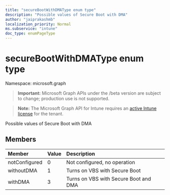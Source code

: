 ```yaml
---
title: "secureBootWithDMAType enum type"
description: "Possible values of Secure Boot with DMA"
author: "jaiprakashmb"
localization_priority: Normal
ms.subservice: "intune"
doc_type: enumPageType
---
```


# secureBootWithDMAType enum type

Namespace: microsoft.graph
> **Important:** Microsoft Graph APIs under the /beta version are subject to change; production use is not supported.

> **Note:** The Microsoft Graph API for Intune requires an [active Intune license](https://go.microsoft.com/fwlink/?linkid=839381) for the tenant.


Possible values of Secure Boot with DMA

## Members
|Member|Value|Description|
|:---|:---|:---|
|notConfigured|0|Not configured, no operation|
|withoutDMA|1|Turns on VBS with Secure Boot|
|withDMA|3|Turns on VBS with Secure Boot and DMA|
